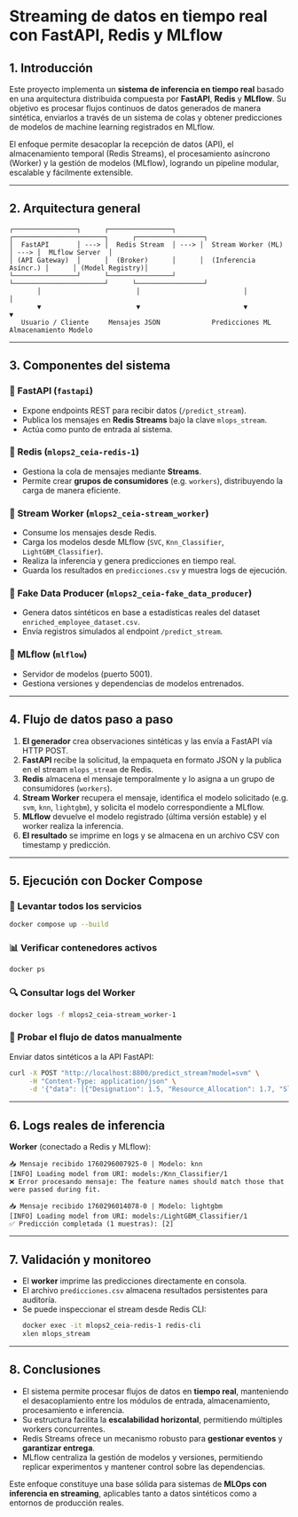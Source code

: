 # Streaming de datos en tiempo real con FastAPI, Redis y MLflow

## 1. Introducción
Este proyecto implementa un **sistema de inferencia en tiempo real** basado en una arquitectura distribuida compuesta por **FastAPI**, **Redis** y **MLflow**. Su objetivo es procesar flujos continuos de datos generados de manera sintética, enviarlos a través de un sistema de colas y obtener predicciones de modelos de machine learning registrados en MLflow.

El enfoque permite desacoplar la recepción de datos (API), el almacenamiento temporal (Redis Streams), el procesamiento asíncrono (Worker) y la gestión de modelos (MLflow), logrando un pipeline modular, escalable y fácilmente extensible.

---

## 2. Arquitectura general

```text
┌────────────────┐      ┌────────────────┐      ┌───────────────────────┐      ┌─────────────────┐
│  FastAPI       │ ---> │  Redis Stream  │ ---> │  Stream Worker (ML)   │ ---> │  MLflow Server  │
│ (API Gateway)  │      │  (Broker)      │      │  (Inferencia Asíncr.) │      │ (Model Registry)│
└────────────────┘      └────────────────┘      └───────────────────────┘      └─────────────────┘
       │                        │                          │                            │
       ▼                        ▼                          ▼                            ▼
   Usuario / Cliente     Mensajes JSON             Predicciones ML              Almacenamiento Modelo
```

---

## 3. Componentes del sistema

### 🔹 FastAPI (`fastapi`)
- Expone endpoints REST para recibir datos (`/predict_stream`).
- Publica los mensajes en **Redis Streams** bajo la clave `mlops_stream`.
- Actúa como punto de entrada al sistema.

### 🔹 Redis (`mlops2_ceia-redis-1`)
- Gestiona la cola de mensajes mediante **Streams**.
- Permite crear **grupos de consumidores** (e.g. `workers`), distribuyendo la carga de manera eficiente.

### 🔹 Stream Worker (`mlops2_ceia-stream_worker`)
- Consume los mensajes desde Redis.
- Carga los modelos desde MLflow (`SVC`, `Knn_Classifier`, `LightGBM_Classifier`).
- Realiza la inferencia y genera predicciones en tiempo real.
- Guarda los resultados en `predicciones.csv` y muestra logs de ejecución.

### 🔹 Fake Data Producer (`mlops2_ceia-fake_data_producer`)
- Genera datos sintéticos en base a estadísticas reales del dataset `enriched_employee_dataset.csv`.
- Envía registros simulados al endpoint `/predict_stream`.

### 🔹 MLflow (`mlflow`)
- Servidor de modelos (puerto 5001).
- Gestiona versiones y dependencias de modelos entrenados.

---

## 4. Flujo de datos paso a paso
1. **El generador** crea observaciones sintéticas y las envía a FastAPI vía HTTP POST.
2. **FastAPI** recibe la solicitud, la empaqueta en formato JSON y la publica en el stream `mlops_stream` de Redis.
3. **Redis** almacena el mensaje temporalmente y lo asigna a un grupo de consumidores (`workers`).
4. **Stream Worker** recupera el mensaje, identifica el modelo solicitado (e.g. `svm`, `knn`, `lightgbm`), y solicita el modelo correspondiente a MLflow.
5. **MLflow** devuelve el modelo registrado (última versión estable) y el worker realiza la inferencia.
6. **El resultado** se imprime en logs y se almacena en un archivo CSV con timestamp y predicción.

---

## 5. Ejecución con Docker Compose

### 🔧 Levantar todos los servicios
```bash
docker compose up --build
```

### 📊 Verificar contenedores activos
```bash
docker ps
```

### 🔍 Consultar logs del Worker
```bash
docker logs -f mlops2_ceia-stream_worker-1
```

### 🧠 Probar el flujo de datos manualmente
Enviar datos sintéticos a la API FastAPI:
```bash
curl -X POST "http://localhost:8800/predict_stream?model=svm" \
     -H "Content-Type: application/json" \
     -d '{"data": [{"Designation": 1.5, "Resource_Allocation": 1.7, "Sleep_Hours": 7}]}'
```

---

## 6. Logs reales de inferencia

**Worker** (conectado a Redis y MLflow):
```
📥 Mensaje recibido 1760296007925-0 | Modelo: knn
[INFO] Loading model from URI: models:/Knn_Classifier/1
❌ Error procesando mensaje: The feature names should match those that were passed during fit.

📥 Mensaje recibido 1760296014078-0 | Modelo: lightgbm
[INFO] Loading model from URI: models:/LightGBM_Classifier/1
✅ Predicción completada (1 muestras): [2]
```

---

## 7. Validación y monitoreo
- El **worker** imprime las predicciones directamente en consola.
- El archivo `predicciones.csv` almacena resultados persistentes para auditoría.
- Se puede inspeccionar el stream desde Redis CLI:
  ```bash
  docker exec -it mlops2_ceia-redis-1 redis-cli
  xlen mlops_stream
  ```

---

## 8. Conclusiones
- El sistema permite procesar flujos de datos en **tiempo real**, manteniendo el desacoplamiento entre los módulos de entrada, almacenamiento, procesamiento e inferencia.
- Su estructura facilita la **escalabilidad horizontal**, permitiendo múltiples workers concurrentes.
- Redis Streams ofrece un mecanismo robusto para **gestionar eventos** y **garantizar entrega**.
- MLflow centraliza la gestión de modelos y versiones, permitiendo replicar experimentos y mantener control sobre las dependencias.

Este enfoque constituye una base sólida para sistemas de **MLOps con inferencia en streaming**, aplicables tanto a datos sintéticos como a entornos de producción reales.

